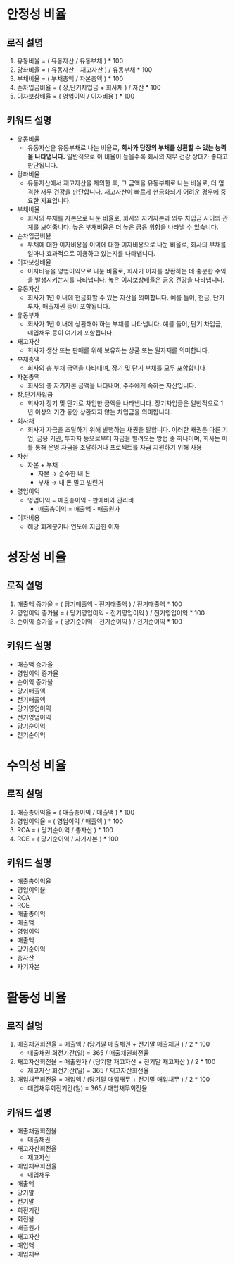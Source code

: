 # 안정성 비율

## 로직 설명
1. 유동비율 = ( 유동자산 / 유동부채 ) * 100
2. 당좌비율 = ( 유동자산 - 재고자산 ) / 유동부채 * 100
3. 부채비율 = ( 부채총액 / 자본총액 ) * 100
4. 손차입금비율 = ( 장,단기차입금 + 회사채 ) / 자산 * 100
5. 이자보상배율 = ( 영업이익 / 이자비용 ) * 100

## 키워드 설명
- 유동비율
    - 유동자산을 유동부채로 나눈 비율로, **회사가 당장의 부채를 상환할 수 있는 능력을 나타냅니다.** 일반적으로 이 비율이 높을수록 회사의 재무 건강 상태가 좋다고 판단됩니다.
- 당좌비율
    - 유동자산에서 재고자산을 제외한 후, 그 금액을 유동부채로 나눈 비율로, 더 엄격한 재무 건강을 판단합니다. 재고자산이 빠르게 현금화되기 어려운 경우에 중요한 지표입니다.
- 부채비율
    - 회사의 부채를 자본으로 나눈 비율로, 회사의 자기자본과 외부 차입금 사이의 관계를 보여줍니다. 높은 부채비율은 더 높은 금융 위험을 나타낼 수 있습니다.
- 손차입금비율
    - 부채에 대한 이자비용을 이익에 대한 이자비용으로 나눈 비율로, 회사의 부채를 얼마나 효과적으로 이용하고 있는지를 나타냅니다.
- 이자보상배율
    - 이자비용을 영업이익으로 나눈 비율로, 회사가 이자를 상환하는 데 충분한 수익을 발생시키는지를 나타냅니다. 높은 이자보상배율은 금융 건강을 나타냅니다.
- 유동자산
    - 회사가 1년 이내에 현금화할 수 있는 자산을 의미합니다. 예를 들어, 현금, 단기 투자, 매출채권 등이 포함됩니다.
- 유동부채
    - 회사가 1년 이내에 상환해야 하는 부채를 나타냅니다. 예를 들어, 단기 차입금, 매입채무 등이 여기에 포함됩니다.
- 재고자산
    - 회사가 생산 또는 판매를 위해 보유하는 상품 또는 원자재를 의미합니다.
- 부채총액
    - 회사의 총 부채 금액을 나타내며, 장기 및 단기 부채를 모두 포함합니다
- 자본총액
    - 회사의 총 자기자본 금액을 나타내며, 주주에게 속하는 자산입니다.
- 장,단기차입금
    - 회사가 장기 및 단기로 차입한 금액을 나타냅니다. 장기차입금은 일반적으로 1년 이상의 기간 동안 상환되지 않는 차입금을 의미합니다.
- 회사채
    - 회사가 자금을 조달하기 위해 발행하는 채권을 말합니다. 이러한 채권은 다른 기업, 금융 기관, 투자자 등으로부터 자금을 빌려오는 방법 중 하나이며, 회사는 이를 통해 운영 자금을 조달하거나 프로젝트를 자금 지원하기 위해 사용
- 자산
    - 자본 + 부채
        - 자본 → 순수한 내 돈
        - 부채 → 내 돈 말고 빌린거
- 영업이익
    - 영업이익 = 매출총이익 - 판매비와 관리비
        - 매출총이익 = 매출액 - 매출원가
- 이자비용
    - 해당 회계분기나 연도에 지급한 이자


# 성장성 비율

## 로직 설명
1. 매출액 증가율 = ( 당기매출액 - 전기매출액 ) / 전기매출액 * 100
2. 영업이익 증가율 = ( 당기영업이익 - 전기영업이익 ) / 전기영업이익 * 100
3. 순이익 증가율 = ( 당기순이익 - 전기순이익 ) / 전기순이익 * 100

## 키워드 설명
- 매출액 증가율
- 영업이익 증가율
- 순이익 증가율
- 당기매출액
- 전기매출액
- 당기영업이익
- 전기영업이익
- 당기순이익
- 전기순이익

# 수익성 비율

## 로직 설명
1. 매출총이익율 = ( 매출총이익 / 매출액 ) * 100
2. 영업이익율 = ( 영업이익 / 매출액 ) * 100
3. ROA = ( 당기순이익 / 총자산 ) * 100
4. ROE = ( 당기순이익 / 자기자본 ) * 100

## 키워드 설명
- 매출총이익율
- 영업이익율
- ROA
- ROE
- 매출총이익
- 매출액
- 영업이익
- 매출액
- 당기순이익
- 총자산
- 자기자본

# 활동성 비율

## 로직 설명
1. 매출채권회전율 = 매출액 / (당기말 매출채권 + 전기말 매출채권 ) / 2 * 100
   - 매출채권 회전기간(일) = 365 / 매출채권회전율
2. 재고자산회전율 = 매출원가 / (당기말 재고자산 + 전기말 재고자산 ) / 2 * 100
   - 재고자산 회전기간(일) = 365 / 재고자산회전율
3. 매입채무회전율 = 매입액 / (당기말 매입채무 + 전기말 매입채무 ) / 2 * 100
   - 매입채무회전기간(일) = 365 / 매입채무회전율

## 키워드 설명
- 매출채권회전율
    - 매출채권
- 재고자산회전율
    - 재고자산
- 매입채무회전율
    - 매입채무
- 매출액
- 당기말
- 전기말
- 회전기간
- 회전율
- 매출원가
- 재고자산
- 매입액
- 매입채무